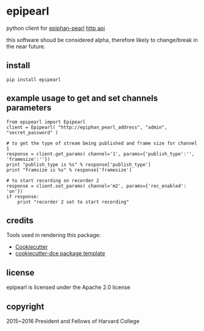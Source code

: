 epipearl
===============================

python client for [epiphan-pearl][pearl] [http api][pearl-http-api]

this software shoud be considered alpha, therefore likely to change/break in the near future.


install
-------

    pip install epipearl



example usage to get and set channels parameters
------------------------------------------------

    from epipearl import Epipearl
    client = Epipearl( "http://epiphan_pearl_address", "admin", "secret_password" )
    
    # to get the type of stream being published and frame size for channel 1
    response = client.get_params( channel='1', params={'publish_type':'', 'framesize':''})
    print "publish_type is %s" % response['publish_type']
    print "framsize is %s" % response['framesize']
    
    # to start recording on recorder 2
    response = client.set_params( channel='m2', params={'rec_enabled': 'on'})
    if response:
        print "recorder 2 set to start recording"





credits
---------

Tools used in rendering this package:

* [Cookiecutter][cookiecutter]
* [cookiecutter-dce package template][dce-pypackage]



license
-------

epipearl is licensed under the Apache 2.0 license



copyright
---------

2015~2016 President and Fellows of Harvard College

[cookiecutter]: https://github.com/audreyr/cookiecutter
[dce-pypackage]: https://github.com/harvard-dce/cookiecutter-dce
[pearl]: http://www.epiphan.com/products/pearl/
[pearl-http-api]:
http://31t4ggyuf393hqweo1aq90k7.wpengine.netdna-cdn.com/wp-content/uploads/2014/09/Epiphan_Pearl_userguide.pdf
